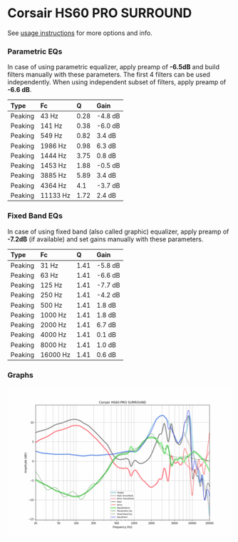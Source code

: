 # Corsair HS60 PRO SURROUND
See [usage instructions](https://github.com/jaakkopasanen/AutoEq#usage) for more options and info.

### Parametric EQs
In case of using parametric equalizer, apply preamp of **-6.5dB** and build filters manually
with these parameters. The first 4 filters can be used independently.
When using independent subset of filters, apply preamp of **-6.6 dB**.

| Type    | Fc       |    Q | Gain    |
|:--------|:---------|:-----|:--------|
| Peaking | 43 Hz    | 0.28 | -4.8 dB |
| Peaking | 141 Hz   | 0.38 | -6.0 dB |
| Peaking | 549 Hz   | 0.82 | 3.4 dB  |
| Peaking | 1986 Hz  | 0.98 | 6.3 dB  |
| Peaking | 1444 Hz  | 3.75 | 0.8 dB  |
| Peaking | 1453 Hz  | 1.88 | -0.5 dB |
| Peaking | 3885 Hz  | 5.89 | 3.4 dB  |
| Peaking | 4364 Hz  | 4.1  | -3.7 dB |
| Peaking | 11133 Hz | 1.72 | 2.4 dB  |

### Fixed Band EQs
In case of using fixed band (also called graphic) equalizer, apply preamp of **-7.2dB**
(if available) and set gains manually with these parameters.

| Type    | Fc       |    Q | Gain    |
|:--------|:---------|:-----|:--------|
| Peaking | 31 Hz    | 1.41 | -5.8 dB |
| Peaking | 63 Hz    | 1.41 | -6.6 dB |
| Peaking | 125 Hz   | 1.41 | -7.7 dB |
| Peaking | 250 Hz   | 1.41 | -4.2 dB |
| Peaking | 500 Hz   | 1.41 | 1.8 dB  |
| Peaking | 1000 Hz  | 1.41 | 1.8 dB  |
| Peaking | 2000 Hz  | 1.41 | 6.7 dB  |
| Peaking | 4000 Hz  | 1.41 | 0.1 dB  |
| Peaking | 8000 Hz  | 1.41 | 1.0 dB  |
| Peaking | 16000 Hz | 1.41 | 0.6 dB  |

### Graphs
![](./Corsair%20HS60%20PRO%20SURROUND.png)